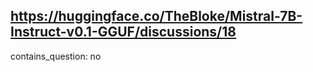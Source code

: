 ## https://huggingface.co/TheBloke/Mistral-7B-Instruct-v0.1-GGUF/discussions/18

contains_question: no